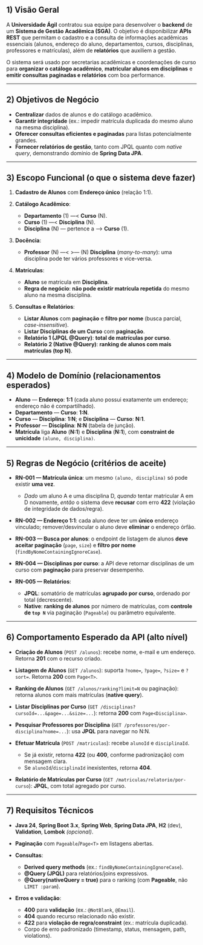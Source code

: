 
## 1) Visão Geral

A **Universidade Ágil** contratou sua equipe para desenvolver o **backend** de um **Sistema de Gestão Acadêmica (SGA)**. O objetivo é disponibilizar **APIs REST** que permitam o cadastro e a consulta de informações acadêmicas essenciais (alunos, endereço do aluno, departamentos, cursos, disciplinas, professores e matrículas), além de **relatórios** que auxiliem a gestão.

O sistema será usado por secretarias acadêmicas e coordenações de curso para **organizar o catálogo acadêmico**, **matricular alunos em disciplinas** e **emitir consultas paginadas e relatórios** com boa performance.

---

## 2) Objetivos de Negócio

* **Centralizar** dados de alunos e do catálogo acadêmico.
* **Garantir integridade** (ex.: impedir matrícula duplicada do mesmo aluno na mesma disciplina).
* **Oferecer consultas eficientes e paginadas** para listas potencialmente grandes.
* **Fornecer relatórios de gestão**, tanto com JPQL quanto com *native query*, demonstrando domínio de **Spring Data JPA**.

---

## 3) Escopo Funcional (o que o sistema deve fazer)

1. **Cadastro de Alunos** com **Endereço único** (relação 1:1).
2. **Catálogo Acadêmico**:

    * **Departamento** (1) —< **Curso** (N).
    * **Curso** (1) —< **Disciplina** (N).
    * **Disciplina** (N) — pertence a —> **Curso** (1).
3. **Docência**:

    * **Professor** (N) —< >— (N) **Disciplina** (*many-to-many*): uma disciplina pode ter vários professores e vice-versa.
4. **Matrículas**:

    * **Aluno** se matricula em **Disciplina**.
    * **Regra de negócio**: **não pode existir matrícula repetida** do mesmo aluno na mesma disciplina.
5. **Consultas e Relatórios**:

    * **Listar Alunos** com **paginação** e **filtro por nome** (busca parcial, *case-insensitive*).
    * **Listar Disciplinas de um Curso** com **paginação**.
    * **Relatório 1 (JPQL @Query)**: **total de matrículas por curso**.
    * **Relatório 2 (Native @Query)**: **ranking de alunos com mais matrículas (top N)**.

---

## 4) Modelo de Domínio (relacionamentos esperados)

* **Aluno** — **Endereço**: **1:1** (cada aluno possui exatamente um endereço; endereço não é compartilhado).
* **Departamento** — **Curso**: **1:N**.
* **Curso** — **Disciplina**: **1:N**; e **Disciplina** — **Curso**: **N:1**.
* **Professor** — **Disciplina**: **N:N** (tabela de junção).
* **Matrícula** liga **Aluno** (**N:1**) e **Disciplina** (**N:1**), com **constraint de unicidade** `(aluno, disciplina)`.


---

## 5) Regras de Negócio (critérios de aceite)

* **RN-001 — Matrícula única**: um mesmo `(aluno, disciplina)` só pode existir **uma vez**.

    * *Dado* um aluno A e uma disciplina D, *quando* tentar matricular A em D novamente, *então* o sistema deve **recusar** com erro **422** (violação de integridade de dados/regra).
* **RN-002 — Endereço 1:1**: cada aluno deve ter um **único** endereço vinculado; remover/desvincular o aluno deve **eliminar** o endereço órfão.
* **RN-003 — Busca por alunos**: o endpoint de listagem de alunos **deve aceitar paginação** (`page`, `size`) e **filtro por nome** (`findByNomeContainingIgnoreCase`).
* **RN-004 — Disciplinas por curso**: a API deve retornar disciplinas de um curso com **paginação** para preservar desempenho.
* **RN-005 — Relatórios**:

    * **JPQL**: somatório de matrículas **agrupado por curso**, ordenado por total (decrescente).
    * **Native**: **ranking de alunos** por número de matrículas, com **controle de `top N`** via paginação (`Pageable`) ou parâmetro equivalente.

---

## 6) Comportamento Esperado da API (alto nível)

* **Criação de Alunos** (`POST /alunos`): recebe nome, e-mail e um endereço. Retorna **201** com o recurso criado.
* **Listagem de Alunos** (`GET /alunos`): suporta `?nome=`, `?page=`, `?size=` e `?sort=`. Retorna **200** com `Page<T>`.
* **Ranking de Alunos** (`GET /alunos/ranking?limit=N` ou paginação): retorna alunos com mais matrículas (**native query**).
* **Listar Disciplinas por Curso** (`GET /disciplinas?cursoId=...&page=...&size=...`): retorna **200** com `Page<Disciplina>`.
* **Pesquisar Professores por Disciplina** (`GET /professores/por-disciplina?nome=...`): usa **JPQL** para navegar no N:N.
* **Efetuar Matrícula** (`POST /matriculas`): recebe `alunoId` e `disciplinaId`.

    * Se já existir, retorna **422** (ou **400**, conforme padronização) com mensagem clara.
    * Se `alunoId`/`disciplinaId` inexistentes, retorna **404**.
* **Relatório de Matrículas por Curso** (`GET /matriculas/relatorio/por-curso`): **JPQL**, com total agregado por curso.

---

## 7) Requisitos Técnicos

* **Java 24**, **Spring Boot 3.x**, **Spring Web**, **Spring Data JPA**, **H2** (dev), **Validation**, **Lombok** *(opcional)*.
* **Paginação** com `Pageable`/`Page<T>` em listagens abertas.
* **Consultas**:

    * **Derived query methods** (ex.: `findByNomeContainingIgnoreCase`).
    * **@Query (JPQL)** para relatórios/joins expressivos.
    * **@Query(nativeQuery = true)** para o ranking (com **Pageable**, não `LIMIT :param`).
* **Erros e validação**:

    * **400** para **validação** (ex.: `@NotBlank`, `@Email`).
    * **404** quando recurso relacionado não existir.
    * **422** para **violação de regra/constraint** (ex.: matrícula duplicada).
    * Corpo de erro padronizado (timestamp, status, mensagem, path, violations).